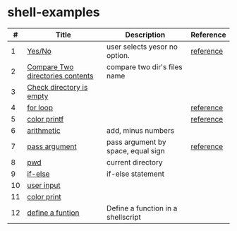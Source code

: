 # shell-examples

| # | Title | Description | Reference |
|---| ----- | ----------- | --------- |
|1| [Yes/No](./yes-no.sh)|  user selects yesor no option. | [reference](https://stackoverflow.com/questions/226703/how-do-i-prompt-for-yes-no-cancel-input-in-a-linux-shell-script)|
|2| [Compare Two directories contents](./compare-two-dir-contents.sh)| compare two dir's files name | |
|3| [Check directory is empty](./check_dir_empty.sh) | |
|4| [for loop](./for-loop.sh) | |[reference](https://jhnyang.tistory.com/191)|
|5| [color printf](./color-printf.sh) | |[reference](https://stackoverflow.com/questions/5947742/how-to-change-the-output-color-of-echo-in-linux?page=1&tab=votes#tab-top)|
|6| [arithmetic](./arithmetic.sh) | add, minus numbers ||
|7| [pass argument](./pass-argument/README.md) | pass argument by space, equal sign | [reference](https://mp.weixin.qq.com/s/ih4HqvcaXshPvEAKTAPdtA)|
|8| [pwd](https://github.com/miseon119/shellscript-examples/blob/6adb31a00cff07068d653d3a10ba3ada4047cedc/check_dir_empty.sh#L14) | current directory | |
|9| [if-else](https://github.com/miseon119/shellscript-examples/blob/4400d77e72cf32d24b48e9bae18b9166105279d7/basic/basic.sh#L4) | if-else statement | |
|10| [user input](./basic/user-input.sh) |  | |
|11| [color print](./basic/user-input.sh) |  | |
|12| [define a funtion](./function/function-note.sh)| Define a function in a shellscript||
